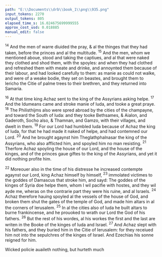 ```yaml
---
path: "E:\\Documents\\drb\\book_1\\png\\935.png"
input_tokens: 2270
output_tokens: 805
elapsed_time_s: 16.024675699999555
approx_cost_usd: 0.018885
manual_edit: false
---
```

<sup>14</sup> And the men of warre diuided the pray, & al the thinges that they had taken, before the princes and al the multitude. <sup>15</sup> And the men, whom we mentioned aboue, stood and taking the captiues, and al that were naked they clothed and shod them, with the spoyles: and when they had clothed and refreshed them with meate and drinke, and annoynted them because of their labour, and had looked carefully to them: as manie as could not walke, and were of a weake bodie, they set on beastes, and brought them to Iericho the Citie of palme trees to their brethren, and they returned into Samaria.

<sup>16</sup> At that time king Achaz sent to the king of the Assyrians asking helpe. <sup>17</sup> And the Idumeans came and stroke manie of Iuda, and tooke a great praye. <sup>18</sup> The Philisthijms also were spred abroad by the cities of the champayne, and toward the South of Iuda: and they tooke Bethsames, & Aialon, and Gaderoth, Socho also, & Thamnan, and Gamzo, with their villages, and dwelt in them. <sup>19</sup> For our Lord had humbled Iuda because of Achaz the king of Iuda, for that he had made it naked of helpe, and had contemned our Lord. <sup>20</sup> And he brought agaynst him Theglathphalnasar the king of the Assyrians, who also afflicted him, and spoyled him no man resisting. <sup>21</sup> Therfore Achaz spoyling the house of our Lord, and the house of the kinges, and of the princes gaue giftes to the king of the Assyrians, and yet it did nothing profite him.

<sup>22</sup> Moreouer also in the time of his distresse he increased contempte agaynst our Lord, king Achaz himself by himself, <sup>23</sup> immolated victimes to the goddes of Damascus that stroke him, and sayd: The goddes of the kinges of Syria doe helpe them, whom I wil pacifie with hostes, and they wil ayde me, wheras on the contrarie part they were his ruine, and al Israels. <sup>24</sup> Achaz therefore hauing spoyled al the vessels of the house of God, and broken them shut the gates of the temple of God, and made him altars in al the corners of Ierusalem. <sup>25</sup> In al the cities also of Iuda he built altars to burne frankincense, and he prouoked to wrath our Lord the God of his fathers. <sup>26</sup> But the rest of his wordes, al his workes the first and the last are writen in the Booke of the kinges of Iuda and Israel. <sup>27</sup> And Achaz slept with his fathers, and they buried him in the Citie of Ierusalem: for they receiued him not into the sepulchres of the kinges of Israel. And Ezechias his sonne reigned for him.

<aside>Wicked policie auaileth nothing, but hurteth much</aside>